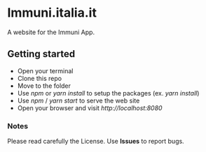 # Immuni.italia.it
A website for the Immuni App.

## Getting started
- Open your terminal
- Clone this repo
- Move to the folder
- Use _npm_ or _yarn_ _install_ to setup the packages (ex. _yarn install_)
- Use _npm_ / _yarn_ _start_ to serve the web site
- Open your browser and visit _http://localhost:8080_

### Notes
Please read carefully the License.
Use **Issues** to report bugs.
